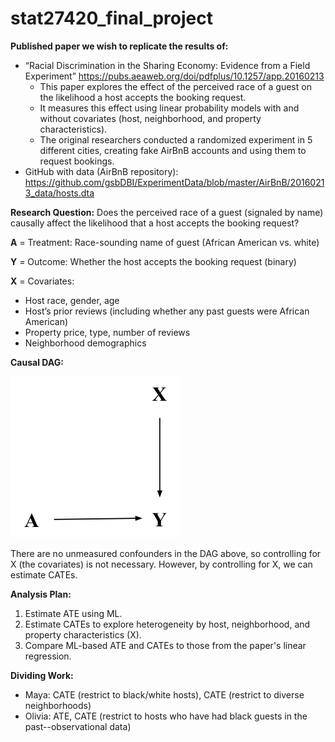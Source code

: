 # stat27420_final_project

**Published paper we wish to replicate the results of:**
- “Racial Discrimination in the Sharing Economy: Evidence from a Field Experiment” https://pubs.aeaweb.org/doi/pdfplus/10.1257/app.20160213
  - This paper explores the effect of the perceived race of a guest on the likelihood a host accepts the booking request. 
  - It measures this effect using linear probability models with and without covariates (host, neighborhood, and property characteristics).
  - The original researchers conducted a randomized experiment in 5 different cities, creating fake AirBnB accounts and using them to request bookings.
- GitHub with data (AirBnB repository): https://github.com/gsbDBI/ExperimentData/blob/master/AirBnB/20160213_data/hosts.dta 

**Research Question:** Does the perceived race of a guest (signaled by name) causally affect the likelihood that a host accepts the booking request?

**A** = Treatment: Race-sounding name of guest (African American vs. white)


**Y** = Outcome: Whether the host accepts the booking request (binary)


**X** = Covariates:
- Host race, gender, age
- Host’s prior reviews (including whether any past guests were African American)
- Property price, type, number of reviews
- Neighborhood demographics

**Causal DAG:**

![Causal DAG](./airbnb_causal_dag.png)

There are no unmeasured confounders in the DAG above, so controlling for X (the covariates) is not necessary. However, by controlling for X, we can estimate CATEs.

**Analysis Plan:**
1. Estimate ATE using ML.
2. Estimate CATEs to explore heterogeneity by host, neighborhood, and property characteristics (X).
3. Compare ML-based ATE and CATEs to those from the paper's linear regression.


**Dividing Work:**
- Maya: CATE (restrict to black/white hosts), CATE (restrict to diverse neighborhoods)
- Olivia: ATE, CATE (restrict to hosts who have had black guests in the past--observational data)

